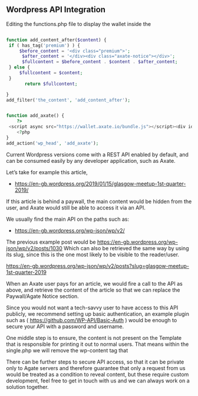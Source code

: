 ## Wordpress API Integration

Editing the functions.php file to display the wallet inside the <head>

```php

function add_content_after($content) {
 if ( has_tag('premium') ) { 
	 $before_content = '<div class="premium">';
      $after_content = '</div><div class="axate-notice"></div>';
      $fullcontent = $before_content . $content . $after_content;
 } else {
	 $fullcontent = $content;
 }
       return $fullcontent;

}
add_filter('the_content', 'add_content_after');


function add_axate() {
    ?>
 <script async src="https://wallet.axate.io/bundle.js"></script><div id="axate-wallet" data-selector-premium-content=".premium" data-selector-article-content=".article" data-selector-in-page-notice=".axate-notice"></div>
    <?php
}
add_action('wp_head', 'add_axate');

```

Current Wordpress versions come with a REST API enabled by default, and can be consumed easily by any developer application, such as Axate.

Let’s take for example this article,
 - https://en-gb.wordpress.org/2019/01/15/glasgow-meetup-1st-quarter-2019/
 
If this article is behind a paywall, the main content would be hidden from the user, and Axate would still be able to access it via an API.

We usually find the main API on the paths such as: 
  - https://en-gb.wordpress.org/wp-json/wp/v2/


The previous example post would be https://en-gb.wordpress.org/wp-json/wp/v2/posts/1030 Which can also be retrieved the same way by using its slug, since this is the one most likely to be
visible to the reader/user.

https://en-gb.wordpress.org/wp-json/wp/v2/posts?slug=glasgow-meetup-1st-quarter-2019 

When an Axate user pays for an article, we would fire a call to the API as above, and retrieve the content of the article so that we can replace the Paywall/Agate Notice section.

Since you would not want a tech-savvy user to have access to this API publicly, we recommend setting up basic authentication, an example plugin such as ( https://github.com/WP-API/Basic-Auth ) would be enough to secure your API with a password and username.


One middle step is to ensure, the content is not present on the Template that is responsible for printing it out to normal users. 
That means within the single.php we will remove the wp-content tag that 


There can be further steps to secure API access, so that it can be private only to Agate servers and therefore guarantee that only a request from us would be treated as a condition to reveal content, but these require custom development, feel free to get in touch with us and we can always work on a solution together.

